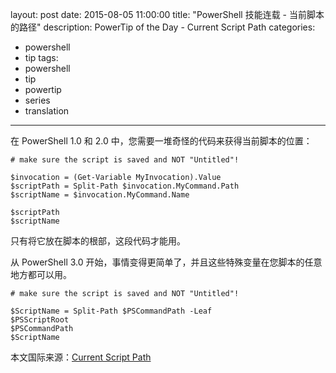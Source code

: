 ﻿layout: post
date: 2015-08-05 11:00:00
title: "PowerShell 技能连载 - 当前脚本的路径"
description: PowerTip of the Day - Current Script Path
categories:
- powershell
- tip
tags:
- powershell
- tip
- powertip
- series
- translation
---
在 PowerShell 1.0 和 2.0 中，您需要一堆奇怪的代码来获得当前脚本的位置：

    # make sure the script is saved and NOT "Untitled"!
     
    $invocation = (Get-Variable MyInvocation).Value
    $scriptPath = Split-Path $invocation.MyCommand.Path
    $scriptName = $invocation.MyCommand.Name
    
    $scriptPath
    $scriptName

只有将它放在脚本的根部，这段代码才能用。

从 PowerShell 3.0 开始，事情变得更简单了，并且这些特殊变量在您脚本的任意地方都可以用。

    # make sure the script is saved and NOT "Untitled"!
    
    $ScriptName = Split-Path $PSCommandPath -Leaf
    $PSScriptRoot
    $PSCommandPath
    $ScriptName

<!--more-->
本文国际来源：[Current Script Path](http://community.idera.com/powershell/powertips/b/tips/posts/current-script-path)
